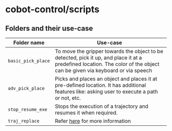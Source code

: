# cobot-control/scripts

## Folders and their use-case

| Folder name | Use-case |
| --- | --- |
| `basic_pick_place` | To move the gripper towards the object to be detected, pick it up, and place it at a predefined location. The color of the object can be given via keyboard or via speech |
| `adv_pick_place` | Picks and places an object and places it at pre-defined location. It has additional features like: asking user to execute a path or not, etc. |
| `stop_resume_exe` | Stops the execution of a trajectory and resumes it when required. |
| `traj_replace` | Refer [here](../src/traj_replace/README.md) for more information |